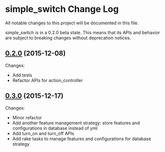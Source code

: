 # simple_switch Change Log

All notable changes to this project will be documented in this file.

simple_switch is in a 0.2.0 beta state. This means that its APIs and behavior are subject to breaking changes without deprecation notices.

## [0.2.0](https://github.com/Sen-Zhang/simple_switch/releases/tag/v0.2.0) (2015-12-08)

Changes:

* Add tests
* Refactor APIs for action_controller

## [0.3.0](https://github.com/Sen-Zhang/simple_switch/releases/tag/v0.3.0) (2015-12-17)

Changes:

* Minor refactor
* Add another feature management strategy: store features and configurations in database instead of yml
* Add turn_on and turn_off APIs
* Add rake tasks to manage features and configurations for database strategy

